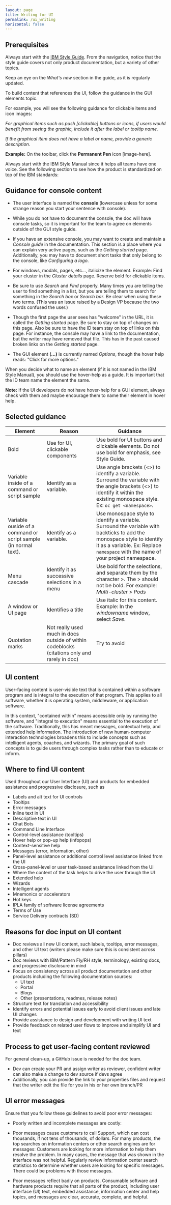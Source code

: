 ```yaml
---
layout: page
title: Writing for UI
permalink: /ui_writing
horizontal: false
---
```


## Prerequisites

Always start with the [IBM Style Guide](https://source.redhat.com/groups/public/ccs/ccs_folder/ibm_style_guide/ibm_stylepdf). From the navigation, notice that the style guide covers not only product documentation, but a variety of other topics.

Keep an eye on the _What's new_ section in the guide, as it is regularly updated. 

To build content that references the UI, follow the guidance in the GUI elements topic.

For example, you will see the following guidance for clickable items and icon images:

_For graphical items such as push [clickable] buttons or icons, if users would benefit from seeing the graphic, include it after the label or tooltip name._

_If the graphical item does not have a label or name, provide a generic description._

**Example:** On the toolbar, click the **Permanent Pen** icon [image-here].

Always start with the IBM Style Manual since it helps all teams have one voice. See the following section to see how the product is standardized on top of the IBM standards:

## Guidance for console content

- The user interface is named the **console** (lowercase unless for some strange reason you start your sentence with console).

- While you do not have to document the console, the doc will have console tasks, so it is important for the team to agree on elements outside of the GUI style guide.

- If you have an extensive console, you may want to create and maintain a _Console guide_ in the documentation. This section is a place where you can explain very active pages, such as the _Getting started_ page. Additionally, you may have to document short tasks that only belong to the console, like _Configuring a logo_.

- For windows, modals, pages, etc..., italicize the element. Example: Find your cluster in the _Cluster details_ page. Reserve bold for clickable items.

- Be sure to use _Search_ and _Find_ properly. Many times you are telling the user to find something in a list, but you are telling them to search for something in the _Search box_ or _Search bar_. Be clear when using these two terms.
(This was an issue raised by a Design VP because the two words confused the user.)

- Though the first page the user sees has "welcome" in the URL, it is called the _Getting started_ page. Be sure to stay on top of changes on this page. Also be sure to have the ID team stay on top of links on this page. For instance, the console may have a link to the documentation, but the writer may have removed that file. This has in the past caused broken links on the _Getting started_ page.

- The GUI element **(...)** is currently named _Options_, though the hover help reads: "Click for more options." 

When you decide what to name an element (if it is not named in the IBM Style Manual), you should use the hover-help as a guide. It is important that the ID team name the element the same. 

**Note:** If the UI developers do not have hover-help for a GUI element, always check with them and maybe encourage them to name their element in hover help.

## Selected guidance

|Element|Reason|Guidance|
--------|------------|-------------|
|Bold|Use for UI, clickable components|Use bold for UI buttons and clickable elements. Do not use bold for emphasis, see Style Guide.
|Variable inside of a command or script sample|Identify as a variable.|Use angle brackets (<>) to identify a variable. Surround the variable with the angle brackets (<>) to identify it within the existing monospace style. Ex: `oc get <namespace>`. 
|Variable ouside of a command or script sample (in normal text).|Identify as a variable.|Use monospace style to identify a variable. Surround the variable with backticks to add the monospace style to identify it as a variable. Ex: Replace `namespace` with the name of your project namespace. 
|Menu cascade|Identify it as successive selections in a menu|Use bold for the selections, and separate them by the character >. The > should not be bold. For example: *Multi-cluster* > *Pods*|
|A window or UI page|Identifies a title|Use italic for this content. Example: In the _windowname_ window, select *Save*.
|Quotation marks|Not really used much in docs outside of within codeblocks (citations only and rarely in doc)|Try to avoid

## UI content

User-facing content is user-visible text that is contained within a software program and is integral to the execution of that program. This applies to all software, whether it is operating system, middleware, or application software.

In this context, "contained within" means accessible only by running the software, and "integral to execution" means essential to the execution of the software. Traditionally, this has meant messages, contextual help, and extended help information. The introduction of new human-computer interaction technologies broadens this to include concepts such as intelligent agents, coaches, and wizards. The primary goal of such concepts is to guide users through complex tasks rather than to educate or inform.

## Where to find UI content

Used throughout our User Interface (UI) and products for embedded assistance and progressive disclosure, such as 

- Labels and alt text for UI controls
- Tooltips
- Error messages
- Inline text in UI
- Descriptive text in UI
- Chat Bots
- Command Line Interface
- Control-level assistance (tooltips)
- Hover help or pop-up help (infopops)
- Context-sensitive help
- Messages (error, information, other)
- Panel-level assistance or additional control level assistance linked from the UI
- Cross-panel-level or user task-based assistance linked from the UI
- Where the content of the task helps to drive the user through the UI
- Extended help
- Wizards
- Intelligent agents
- Mnemonics or accelerators
- Hot keys
- IPLA family of software license agreements
- Terms of Use
- Service Delivery contracts (SD)

## Reasons for doc input on UI content

- Doc reviews all new UI content, such labels, tooltips, error messages, and other UI text (writers please make sure this is consistent across pillars)
- Doc reviews with IBM/Pattern Fly/RH style, terminology, existing docs, and progressive disclosure in mind
- Focus on consistency across all product documentation and other products including the following documentation sources:
  - UI text 
  - Portal
  - Blogs 
  - Other (presentations, readmes, release notes)
- Structure text for translation and accessibility
- Identify errors and potential issues early to avoid client issues and late UI changes
- Provide assistance to design and development with writing UI text
- Provide feedback on related user flows to improve and simplify UI and text

## Process to get user-facing content reviewed

For general clean-up, a GitHub issue is needed for the doc team.

- Dev can create your PR and assign writer as reviewer, confident writer can also make a change to dev source if devs agree
- Additionally, you can provide the link to your properties files and request that the writer edit the file for you in his or her own branch/PR

## UI error messages

Ensure that you follow these guidelines to avoid poor error messages: 

- Poorly written and incomplete messages are costly:

- Poor messages cause customers to call Support, which can cost thousands, if not tens of thousands, of dollars.
For many products, the top searches on information centers or other search engines are for messages: Customers are looking for more information to help them resolve the problem. In many cases, the message that was shown in the interface was not helpful.
Regularly review information center search statistics to determine whether users are looking for specific messages. There could be problems with those messages.

- Poor messages reflect badly on products. Consumable software and hardware products require that all parts of the product, including user interface (UI) text, embedded assistance, information center and help topics, and messages are clear, accurate, complete, and helpful.